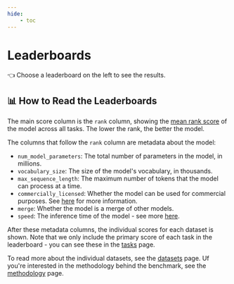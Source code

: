 ```yaml
---
hide:
    - toc
---
```

# Leaderboards

👈 Choose a leaderboard on the left to see the results.


## 📊 How to Read the Leaderboards

The main score column is the `rank` column, showing the [mean rank
score](/methodology.md) of the model across all tasks. The lower the rank, the better the
model.

The columns that follow the `rank` column are metadata about the model:

- `num_model_parameters`: The total number of parameters in the model, in millions.
- `vocabulary_size`: The size of the model's vocabulary, in thousands.
- `max_sequence_length`: The maximum number of tokens that the model can process at a
  time.
- `commercially_licensed`: Whether the model can be used for commercial purposes. See
  [here](/faq.md) for more information.
- `merge`: Whether the model is a merge of other models.
- `speed`: The inference time of the model - see more [here](/tasks/speed).

After these metadata columns, the individual scores for each dataset is shown. Note that
we only include the primary score of each task in the leaderboard - you can see these in
the [tasks](/tasks) page.

To read more about the individual datasets, see the [datasets](/datasets) page. Uf
you're interested in the methodology behind the benchmark, see the
[methodology](/methodology) page.

